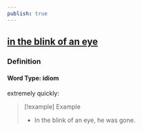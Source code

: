 ```yaml
---
publish: true
---
```


## [in the blink of an eye](https://dictionary.cambridge.org/dictionary/english/in-the-blink-of-an-eye)

### Definition
#### Word Type: idiom
extremely quickly:

>[!example] Example
> - In the blink of an eye, he was gone.
